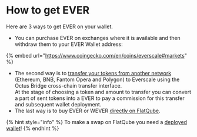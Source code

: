 # How to get EVER

Here are 3 ways to get EVER on your wallet.

* You can purchase EVER on exchanges where it is available and then withdraw them to your EVER Wallet address:

{% embed url="https://www.coingecko.com/en/coins/everscale#markets" %}

* The second way is to [transfer your tokens from another network](https://app.gitbook.com/s/YHWioUoTfRHYtNnL7rgu/bridge/cross-chain-transfer/how-to/transferring-from-another-network-to-everscale) (Ethereum, BNB, Fantom Opera and Polygon) to Everscale using the Octus Bridge cross-chain transfer interface.\
  At the stage of choosing a token and amount to transfer you can convert a part of sent tokens into a EVER to pay a commission for this transfer and subsequent wallet deployment.
* The last way is to buy EVER or WEVER [directly on FlatQube](https://flatqube.io/swap/0:a519f99bb5d6d51ef958ed24d337ad75a1c770885dcd42d51d6663f9fcdacfb2/0:a49cd4e158a9a15555e624759e2e4e766d22600b7800d891e46f9291f044a93d).​

{% hint style="info" %}
To make a swap on FlatQube you need a [deployed wallet](https://app.gitbook.com/s/vwtaQbYcgICT7ubKSITZ/getting-started/install-and-singing-in/deploy)!
{% endhint %}

